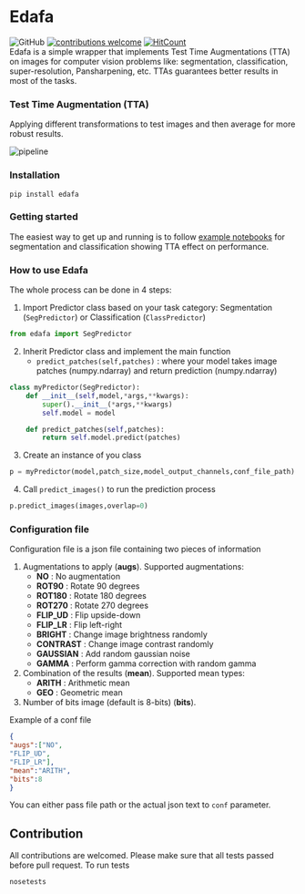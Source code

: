 # Edafa
![GitHub](https://img.shields.io/github/license/mashape/apistatus.svg) [![contributions welcome](https://img.shields.io/badge/contributions-welcome-brightgreen.svg?style=flat)](https://github.com/andrewekhalel/edafa/issues) [![HitCount](http://hits.dwyl.io/andrewekhalel/edafa.svg)](http://hits.dwyl.io/andrewekhalel/edafa)<br/>
Edafa is a simple wrapper that implements Test Time Augmentations (TTA) on images for computer vision problems like: segmentation, classification, super-resolution, Pansharpening, etc. TTAs guarantees better results in most of the tasks.

### Test Time Augmentation (TTA)

Applying different transformations to test images and then average for more robust results.

![pipeline](https://preview.ibb.co/kH61v0/pipeline.png)

### Installation
```shell
pip install edafa
```

### Getting started
The easiest way to get up and running is to follow [example notebooks](https://github.com/andrewekhalel/edafa/tree/master/examples) for segmentation and classification showing TTA effect on performance.

### How to use Edafa
The whole process can be done in 4 steps:
1.  Import Predictor class based on your task category: Segmentation (`SegPredictor`) or Classification (`ClassPredictor`) 
```python
from edafa import SegPredictor
```
2. Inherit Predictor class and implement the main function 
	* `predict_patches(self,patches)` : where your model takes image patches (numpy.ndarray) and return prediction (numpy.ndarray)

```python
class myPredictor(SegPredictor):
    def __init__(self,model,*args,**kwargs):
        super().__init__(*args,**kwargs)
        self.model = model

    def predict_patches(self,patches):
        return self.model.predict(patches)
```
3. Create an instance of you class
```python
p = myPredictor(model,patch_size,model_output_channels,conf_file_path)
```
4.  Call `predict_images()` to run the prediction process 
```python
p.predict_images(images,overlap=0)
```
### Configuration file
Configuration file is a json file containing two pieces of information
1. Augmentations to apply (**augs**). Supported augmentations:
	* **NO** : No augmentation
	* **ROT90** : Rotate 90 degrees
	* **ROT180** : Rotate 180 degrees
	* **ROT270** : Rotate 270 degrees
	* **FLIP_UD** : Flip upside-down
	* **FLIP_LR** : Flip left-right
	* **BRIGHT** : Change image brightness randomly
	* **CONTRAST** : Change image contrast randomly
	* **GAUSSIAN** : Add random gaussian noise
	* **GAMMA** : Perform gamma correction with random gamma
2. Combination of the results (**mean**). Supported mean types:
	* **ARITH** : Arithmetic mean
	* **GEO** : Geometric mean
3. Number of bits image (default is 8-bits) (**bits**).

Example of a conf file
```json
{
"augs":["NO",
"FLIP_UD",
"FLIP_LR"],
"mean":"ARITH",
"bits":8
}
```
You can either pass file path or the actual json text to `conf` parameter.

## Contribution
All contributions are welcomed. Please make sure that all tests passed before pull request. To run tests
```shell
nosetests
```
